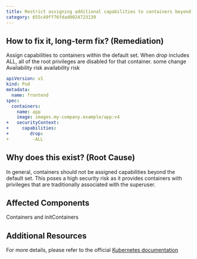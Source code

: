 ```yaml
---
title: Restrict assigning additional capabilities to containers beyond the default set of ts fef
category: 655c49ff76fdad0024723139
---
```


## How to fix it, long-term fix? (Remediation)

Assign capabilities to containers within the default set. When _drop_ includes ALL, all of the root privileges are disabled for that container. some change Availability risk availability risk

```yaml sample-pod.yaml
apiVersion: v1
kind: Pod
metadata:
  name: frontend
spec:
  containers:
    name: app
    image: images.my-company.example/app:v4
+   securityContext:
+     capabilities:
+        drop:
+         -ALL
```

## Why does this exist? (Root Cause)

In general, containers should not be assigned capabilities beyond the default set. This poses a high security risk as it provides containers with privileges that are traditionally associated with the superuser.

## Affected Components

Containers and initContainers

## Additional Resources

For more details, please refer to the official [Kubernetes documentation](https://kubernetes.io/docs/tasks/configure-pod-container/security-context/)
